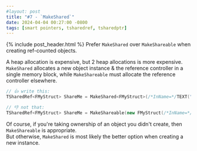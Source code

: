 ```yaml
---
#layout: post
title: "#7 - `MakeShared`"
date: 2024-04-04 00:27:00 -0800
tags: [smart pointers, tsharedref, tsharedptr]
---
```

{% include post_header.html %}
Prefer `MakeShared` over `MakeShareable` when creating ref-counted objects.

A heap allocation is expensive, but 2 heap allocations is more expensive.\
`MakeShared` allocates a new object instance & the reference controller in a single memory block, while `MakeShareable` must allocate the reference controller elsewhere.

```cpp
// 👍 write this:
TSharedRef<FMyStruct> ShareMe = MakeShared<FMyStruct>(/*InName=*/TEXT("testme"));

// 👎 not that:
TSharedRef<FMyStruct> ShareMe = MakeShareable(new FMyStruct(/*InName=*/TEXT("testme")));
```

Of course, if you're taking ownership of an object you didn't create, then `MakeShareable` is appropriate.\
But otherwise, `MakeShared` is most likely the better option when creating a new instance.
